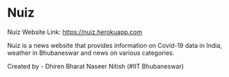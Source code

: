 # Nuiz

Nuiz Website Link: https://nuiz.herokuapp.com

Nuiz is a news website that provides information on Covid-19 data in India, weather in Bhubaneswar and news on various categories.

Created by - 
Dhiren
Bharat
Naseer
Nitish
(#IIT Bhubaneswar)

